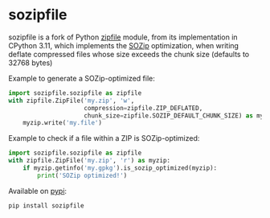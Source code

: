 # sozipfile

sozipfile is a fork of Python [zipfile](https://docs.python.org/3/library/zipfile.html)
module, from its implementation in CPython 3.11, which implements the
[SOZip](https://sozip.org) optimization,
when writing deflate compressed files whose size exceeds the chunk size (defaults
to 32768 bytes)

Example to generate a SOZip-optimized file:

```python
import sozipfile.sozipfile as zipfile
with zipfile.ZipFile('my.zip', 'w',
                     compression=zipfile.ZIP_DEFLATED,
                     chunk_size=zipfile.SOZIP_DEFAULT_CHUNK_SIZE) as myzip:
    myzip.write('my.file')
```

Example to check if a file within a ZIP is SOZip-optimized:

```python
import sozipfile.sozipfile as zipfile
with zipfile.ZipFile('my.zip', 'r') as myzip:
    if myzip.getinfo('my.gpkg').is_sozip_optimized(myzip):
        print('SOZip optimized!')
```

Available on [pypi](https://pypi.org/project/sozipfile):
```shell
pip install sozipfile
```
